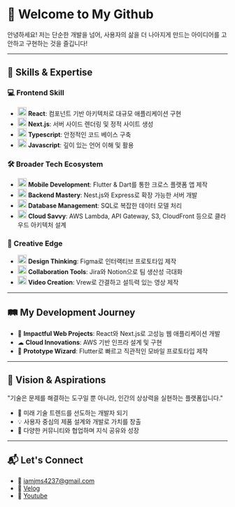# 🚀 Welcome to My Github
안녕하세요! 저는 단순한 개발을 넘어, 사용자의 삶을 더 나아지게 만드는 아이디어를 고안하고 구현하는 것을 즐깁니다!

---

## 🌟 Skills & Expertise

### 💻 Frontend Skill
- <img src="https://cdn.simpleicons.org/react/61DAFB" alt="React" width="20"/> **React**: 컴포넌트 기반 아키텍처로 대규모 애플리케이션 구현
- <img src="https://cdn.simpleicons.org/nextdotjs/FFFFFF" alt="Next.js" width="20"/> **Next.js**: 서버 사이드 렌더링 및 정적 사이트 생성
- <img src="https://cdn.simpleicons.org/typescript/3178C6" alt="Typescript" width="20"/> **Typescript**: 안정적인 코드 베이스 구축
- <img src="https://cdn.simpleicons.org/javascript/F7DF1E" alt="Javascript" width="20"/> **Javascript**: 깊이 있는 언어 이해 및 활용

### 🛠️ Broader Tech Ecosystem
- <img src="https://cdn.simpleicons.org/flutter/02569B" alt="Flutter" width="20"/> **Mobile Development**: Flutter & Dart를 통한 크로스 플랫폼 앱 제작
- <img src="https://cdn.simpleicons.org/nestjs/E0234E" alt="NestJS" width="20"/> **Backend Mastery**: Nest.js와 Express로 확장 가능한 서버 개발
- <img src="https://cdn.simpleicons.org/postgresql/4169E1" alt="PostgreSQL" width="20"/> **Database Management**: SQL로 복잡한 데이터 모델 처리
- <img src="https://cdn.simpleicons.org/amazon/569A31" alt="AWS" width="20"/> **Cloud Savvy**: AWS Lambda, API Gateway, S3, CloudFront 등으로 클라우드 아키텍처 설계

### 🎨 Creative Edge
- <img src="https://cdn.simpleicons.org/figma/F24E1E" alt="Figma" width="20"/> **Design Thinking**: Figma로 인터랙티브 프로토타입 제작
- <img src="https://cdn.simpleicons.org/notion/FFFFFF" alt="Notion" width="20"/> **Collaboration Tools**: Jira와 Notion으로 팀 생산성 극대화
- <img src="https://cdn.simpleicons.org/vimeo/1AB7EA" alt="Vimeo" width="20"/> **Video Creation**: Vrew로 간결하고 설득력 있는 영상 제작

---

## 🛤️ My Development Journey
- 🌟 **Impactful Web Projects**: React와 Next.js로 고성능 웹 애플리케이션 개발
- ☁ **Cloud Innovations**: AWS 기반 인프라 설계 및 구현
- 📱 **Prototype Wizard**: Flutter로 빠르고 직관적인 모바일 프로토타입 제작

---

## 🌌 Vision & Aspirations
"기술은 문제를 해결하는 도구일 뿐 아니라, 인간의 상상력을 실현하는 플랫폼입니다."
- 🚀 미래 기술 트렌드를 선도하는 개발자 되기
- 💡 사용자 중심의 제품 설계와 개발로 가치를 창출
- 🤝 다양한 커뮤니티와 협업하며 지식 공유와 성장

---

## 📬 Let's Connect
- 📧 [iamjms4237@gmail.com](mailto:iamjms4237@gmail.com)
- 📝 [Velog](https://velog.io/@jimycoidng)
- 🎥 [Youtube](https://www.youtube.com/@개발자일지도)
